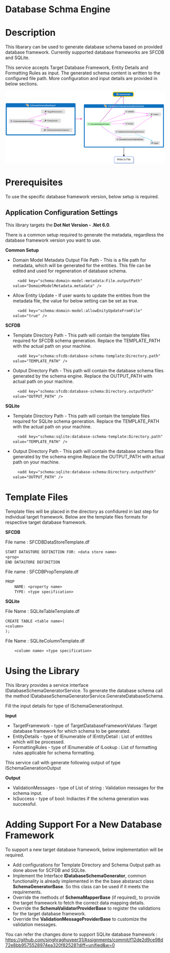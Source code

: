 # Database Schma Engine

# Description

This libarary can be used to generate database schema based on provided database framework. Currently supported database frameworks are SFCDB and SQLite.


 This service accepts Target Database Framework, Entity Details and Formatting Rules as input. The generated schema content is written to the configured file path. More configuration and input details are provided in below sections.

![](DatabaseSchemaEngine.PNG)


# Prerequisites
To use the specific database framework version, below setup is required.

## Application Configuration Settings

This library targets the  **Dot Net Version - .Net 6.0**.

There is a common setup required to generate the metadata, regardless the database framework version you want to use.

**Common Setup**
- Domain Model Metadata Output File Path - This is a file path for metadata, which will be generated for the entities. This file can be edited and used for regeneration of database schema.
        
        <add key="schema:domain-model-metadata:File.outputPath" value="DomainModelMetadata.metadata" />

- Allow Entity Update - If user wants to update the entities from the metadata file, the value for below setting can be set as true.

        <add key="schema:domain-model:allowEnityUpdateFromFile" value="true" />


**SCFDB**
- Template Directory Path - This path will contain the template files required for SFCDB schema generation. Replace the TEMPLATE_PATH with the actual path on your machine.
         
        <add key="schema:sfcdb:database-schema-template:Directory.path" value="TEMPLATE_PATH" />
- Output Directory Path - This path will contain the database schema files generated by the schema engine. Replace the OUTPUT_PATH with actual path on your machine.

        <add key="schema:sfcdb:database-schema:Directory.outputPath" value="OUTPUT_PATH" />

**SQLite**
- Template Directory Path - This path will contain the template files required for SQLite schema generation. Replace the TEMPLATE_PATH with the actual path on your machine.

        <add key="schema:sqlite:database-schema-template:Directory.path" value="TEMPLATE_PATH" />
- Output Directory Path - This path will contain the database schema files generated by the schema engine.Replace the OUTPUT_PATH with actual path on your machine.

        <add key="schema:sqlite:database-schema:Directory.outputPath" value="OUTPUT_PATH" />

# Template Files
Template files will be placed in the directory as confidured in last step for individual target framework. Below are the template files formats for respective target database framework.

**SFCDB**

File name : SFCDBDataStoreTemplate.df

    START DATASTORE DEFINITION FOR: <data store name>
    <prop>
    END DATASTORE DEFINITION

File name : SFCDBPropTemplate.df

    PROP
        NAME: <property name>
        TYPE: <type specification>

**SQLite**

File Name : SQLiteTableTemplate.df

    CREATE TABLE <table name>(
    <column>
    );

File Name : SQLiteColumnTemplate.df

        <column name> <type specification>


# Using the Library

This library provides a service interface IDatabaseSchemaGeneratorService. To generate the database schema call the method IDatabaseSchemaGeneratorService.GenerateDatabaseSchema.

Fill the input details for type of ISchemaGenerationInput.

**Input**
- TargetFramework - type of TargetDatabaseFrameworkValues :Target database framework for which schema to be generated.
- EntityDetails - type of IEnumerable of IEntityDetail : List of entitites which will be processed.
- FormattingRules - type of IEnumerable of ILookup : List of formatting rules applicable for schema formatting. 

This service call with generate following output of type ISchemaGenerationOutput

**Output**
- ValidationMessages - type of List of string : Validation messages for the schema input.
- IsSuccess - type of bool: Indiactes if the schema generation was successful.

# Adding Support For a New Database Framework
To support a new target database framework, below implementation will be required.
- Add configurations  for Template Directory and Schema Output path as done above for SCFDB and SQLite.
- Implement the Interface **IDatabaseSchemaGenerator**, common functionality is already implemented in the the base abstaract class **SchemaGeneratorBase**. So this class can be used if it meets the requirements.
- Override the methods of **SchemaMapperBase** (if required), to provide the target framework to fetch the correct data mapping details.
- Override the **SchemaValidatorProviderBase** to register the validations for the target database framework.
- Override the **ValidationMessageProviderBase** to customize the validation messages.

You can refer the changes done to support SQLite database framework : https://github.com/singhraghuveer31/Assignments/commit/f12de2d9ce98d72e8bb9575528974ea320f82528?diff=unified&w=0
